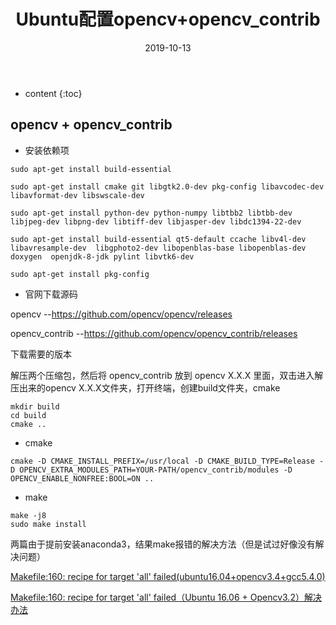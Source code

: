 ﻿---
layout: post
title:  "Ubuntu配置opencv+opencv_contrib"
date:   2019-10-13
categories: 安装记录
tag: Ubuntu
---

* content
{:toc}


## opencv + opencv_contrib

* 安装依赖项

```
sudo apt-get install build-essential  
  
sudo apt-get install cmake git libgtk2.0-dev pkg-config libavcodec-dev libavformat-dev libswscale-dev  
  
sudo apt-get install python-dev python-numpy libtbb2 libtbb-dev libjpeg-dev libpng-dev libtiff-dev libjasper-dev libdc1394-22-dev  

sudo apt-get install build-essential qt5-default ccache libv4l-dev libavresample-dev  libgphoto2-dev libopenblas-base libopenblas-dev doxygen  openjdk-8-jdk pylint libvtk6-dev

sudo apt-get install pkg-config
```

* 官网下载源码

opencv
--https://github.com/opencv/opencv/releases

opencv_contrib
--https://github.com/opencv/opencv_contrib/releases 

下载需要的版本

解压两个压缩包，然后将 opencv_contrib 放到 opencv X.X.X 里面，双击进入解压出来的opencv X.X.X文件夹，打开终端，创建build文件夹，cmake
```
mkdir build
cd build 
cmake ..
```


* cmake

```
cmake -D CMAKE_INSTALL_PREFIX=/usr/local -D CMAKE_BUILD_TYPE=Release -D OPENCV_EXTRA_MODULES_PATH=YOUR-PATH/opencv_contrib/modules -D OPENCV_ENABLE_NONFREE:BOOL=ON ..
```

* make

```
make -j8
sudo make install 
```

两篇由于提前安装anaconda3，结果make报错的解决方法（但是试过好像没有解决问题）

[Makefile:160: recipe for target 'all' failed(ubuntu16.04+opencv3.4+gcc5.4.0)](https://blog.csdn.net/ZT0518/article/details/83445308)

[Makefile:160: recipe for target 'all' failed（Ubuntu 16.06 + Opencv3.2）解决办法](https://blog.csdn.net/Zafir_410/article/details/74357544)


